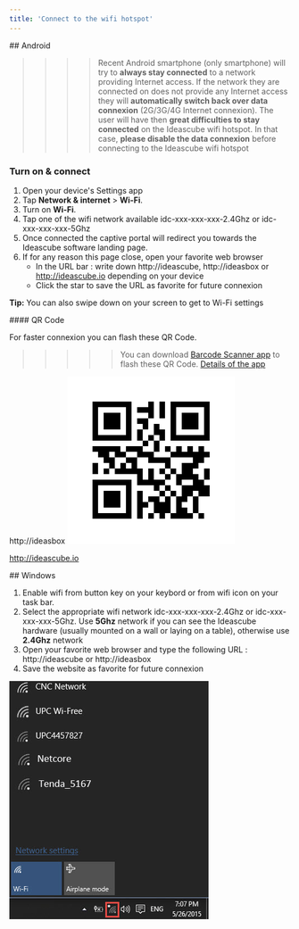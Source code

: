 ```yaml
---
title: 'Connect to the wifi hotspot'
---
```


## Android

> > > > Recent Android smartphone (only smartphone) will try to **always stay connected** to a network providing Internet access. If the network they are connected on does not provide any Internet access they will **automatically switch back over data connexion** (2G/3G/4G Internet connexion). The user will have then **great difficulties to stay connected** on the Ideascube wifi hotspot. In that case, **please disable the data connexion** before connecting to the Ideascube wifi hotspot

### Turn on & connect

1. Open your device's Settings app
2. Tap **Network & internet** > **Wi-Fi**.
3. Turn on **Wi-Fi**.
4. Tap one of the wifi network available idc-xxx-xxx-xxx-2.4Ghz or idc-xxx-xxx-xxx-5Ghz
5. Once connected the captive portal will redirect you towards the Ideascube software landing page.
6. If for any reason this page close, open your favorite web browser
   * In the URL bar : write down http://ideascube, http://ideasbox or http://ideascube.io depending on your device
   * Click the star to save the URL as favorite for future connexion

**Tip:** You can also swipe down on your screen to get to Wi-Fi settings

#### QR Code 

For faster connexion you can flash these QR Code. 

> > > > > You can download [Barcode Scanner app](https://f-droid.org/repo/com.google.zxing.client.android_108.apk) to flash these QR Code. [Details of the app](https://f-droid.org/fr/packages/com.google.zxing.client.android/)

http://ideasbox
![](assets/ideasbox.png) 

http://ideascube.io


## Windows 

1. Enable wifi from button key on your keybord or from wifi icon on your task bar.
2. Select the appropriate wifi network idc-xxx-xxx-xxx-2.4Ghz or idc-xxx-xxx-xxx-5Ghz. Use **5Ghz** network if you can see the Ideascube hardware (usually mounted on a wall or laying on a table), otherwise use **2.4Ghz** network
3. Open your favorite web browser and type the following URL : http://ideascube or http://ideasbox
4. Save the website as favorite for future connexion

![](assets/wifi-list.png)